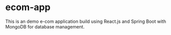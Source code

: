 # ecom-app
This is an demo e-com application build using React.js and Spring Boot with MongoDB for database management.
